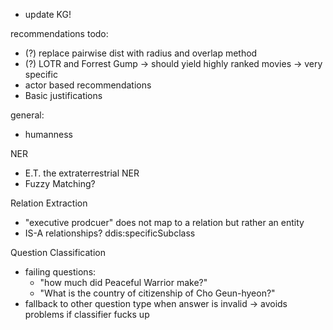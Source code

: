 - update KG!

recommendations todo:
- (?) replace pairwise dist with radius and overlap method 
- (?) LOTR and Forrest Gump -> should yield highly ranked movies -> very specific
- actor based recommendations
- Basic justifications

general:
- humanness

NER
- E.T. the extraterrestrial NER
- Fuzzy Matching?

Relation Extraction
- "executive prodcuer" does not map to a relation but rather an entity
- IS-A relationships? ddis:specificSubclass 

Question Classification
- failing questions:
    - "how much did Peaceful Warrior make?"
    - "What is the country of citizenship of Cho Geun-hyeon?"
- fallback to other question type when answer is invalid -> avoids problems if classifier fucks up
